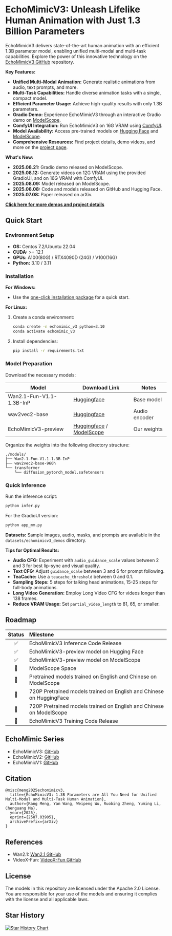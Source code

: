 # EchoMimicV3: Unleash Lifelike Human Animation with Just 1.3 Billion Parameters

EchoMimicV3 delivers state-of-the-art human animation with an efficient 1.3B parameter model, enabling unified multi-modal and multi-task capabilities.  Explore the power of this innovative technology on the [EchoMimicV3 GitHub](https://github.com/antgroup/echomimic_v3) repository.

**Key Features:**

*   **Unified Multi-Modal Animation:** Generate realistic animations from audio, text prompts, and more.
*   **Multi-Task Capabilities:**  Handle diverse animation tasks with a single, compact model.
*   **Efficient Parameter Usage:** Achieve high-quality results with only 1.3B parameters.
*   **Gradio Demo:** Experience EchoMimicV3 through an interactive Gradio demo on [ModelScope](https://modelscope.cn/studios/BadToBest/EchoMimicV3).
*   **ComfyUI Integration:** Run EchoMimicV3 on 16G VRAM using [ComfyUI](https://github.com/smthemex/ComfyUI_EchoMimic).
*   **Model Availability:** Access pre-trained models on [Hugging Face](https://huggingface.co/BadToBest/EchoMimicV3) and [ModelScope](https://modelscope.cn/models/BadToBest/EchoMimicV3).
*   **Comprehensive Resources:** Find project details, demo videos, and more on the [project page](https://antgroup.github.io/ai/echomimic_v3/).

**What's New:**

*   **2025.08.21:** Gradio demo released on ModelScope.
*   **2025.08.12:**  Generate videos on 12G VRAM using the provided GradioUI, and on 16G VRAM with ComfyUI.
*   **2025.08.09:** Model released on ModelScope.
*   **2025.08.08:** Code and models released on GitHub and Hugging Face.
*   **2025.07.08:** Paper released on arXiv.

**[Click here for more demos and project details](https://antgroup.github.io/ai/echomimic_v3/)**

## Quick Start

### Environment Setup

*   **OS:** Centos 7.2/Ubuntu 22.04
*   **CUDA:** \>= 12.1
*   **GPUs:** A100(80G) / RTX4090D (24G) / V100(16G)
*   **Python:** 3.10 / 3.11

### Installation

**For Windows:**

*   Use the [one-click installation package](https://pan.baidu.com/share/init?surl=cV7i2V0wF4exDtKjJrAUeA) for a quick start.

**For Linux:**

1.  Create a conda environment:

    ```bash
    conda create -n echomimic_v3 python=3.10
    conda activate echomimic_v3
    ```

2.  Install dependencies:

    ```bash
    pip install -r requirements.txt
    ```

### Model Preparation

Download the necessary models:

| Model                                      | Download Link                                                                                             | Notes          |
| ------------------------------------------ | --------------------------------------------------------------------------------------------------------- | -------------- |
| Wan2.1-Fun-V1.1-1.3B-InP                | [Huggingface](https://huggingface.co/alibaba-pai/Wan2.1-Fun-V1.1-1.3B-InP)                                    | Base model     |
| wav2vec2-base                            | [Huggingface](https://huggingface.co/facebook/wav2vec2-base-960h)                                             | Audio encoder  |
| EchoMimicV3-preview                       | [Huggingface](https://huggingface.co/BadToBest/EchoMimicV3)  /  [ModelScope](https://modelscope.cn/models/BadToBest/EchoMimicV3)           | Our weights |

Organize the weights into the following directory structure:

```
./models/
├── Wan2.1-Fun-V1.1-1.3B-InP
├── wav2vec2-base-960h
└── transformer
    └── diffusion_pytorch_model.safetensors
```

### Quick Inference

Run the inference script:

```bash
python infer.py
```

For the GradioUI version:

```bash
python app_mm.py
```

**Datasets:** Sample images, audio, masks, and prompts are available in the `datasets/echomimicv3_demos` directory.

**Tips for Optimal Results:**
*   **Audio CFG:** Experiment with `audio_guidance_scale` values between 2 and 3 for best lip-sync and visual quality.
*   **Text CFG:** Adjust `guidance_scale` between 3 and 6 for prompt following.
*   **TeaCache:** Use a `teacache_threshold` between 0 and 0.1.
*   **Sampling Steps:** 5 steps for talking head animations, 15-25 steps for full-body animations.
*   **Long Video Generation:** Employ Long Video CFG for videos longer than 138 frames.
*   **Reduce VRAM Usage:** Set `partial_video_length` to 81, 65, or smaller.

## Roadmap

| Status | Milestone                                                             |
| :-----: | :-------------------------------------------------------------------- |
|   ✅    | EchoMimicV3 Inference Code Release                                   |
|   ✅   | EchoMimicV3-preview model on Hugging Face                             |
|   ✅   | EchoMimicV3-preview model on ModelScope                               |
|   🚀    | ModelScope Space                                                      |
|   🚀    | Pretrained models trained on English and Chinese on ModelScope       |
|   🚀    | 720P Pretrained models trained on English and Chinese on HuggingFace |
|   🚀    | 720P Pretrained models trained on English and Chinese on ModelScope   |
|   🚀    | EchoMimicV3 Training Code Release                                    |

## EchoMimic Series

*   EchoMimicV3: [GitHub](https://github.com/antgroup/echomimic_v3)
*   EchoMimicV2: [GitHub](https://github.com/antgroup/echomimic_v2)
*   EchoMimicV1: [GitHub](https://github.com/antgroup/echomimic)

## Citation

```
@misc{meng2025echomimicv3,
  title={EchoMimicV3: 1.3B Parameters are All You Need for Unified Multi-Modal and Multi-Task Human Animation},
  author={Rang Meng, Yan Wang, Weipeng Wu, Ruobing Zheng, Yuming Li, Chenguang Ma},
  year={2025},
  eprint={2507.03905},
  archivePrefix={arXiv}
}
```

## References

*   Wan2.1: [Wan2.1 GitHub](https://github.com/Wan-Video/Wan2.1/)
*   VideoX-Fun: [VideoX-Fun GitHub](https://github.com/aigc-apps/VideoX-Fun/)

## License

The models in this repository are licensed under the Apache 2.0 License.  You are responsible for your use of the models and ensuring it complies with the license and all applicable laws.

## Star History
[![Star History Chart](https://api.star-history.com/svg?repos=antgroup/echomimic_v3&type=Date)](https://www.star-history.com/#antgroup/echomimic_v3&Date)